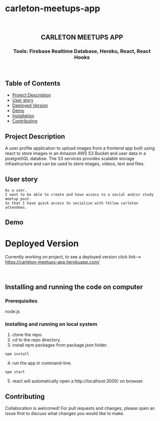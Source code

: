 # carleton-meetups-app

<br />
<p align="center">

<h2 align="center">CARLETON MEETUPS APP</h2>

<h3 align="center">
 Tools: Firebase Realtime Database, Heroku, React, React Hooks
</h3>
<br />
</p>

## Table of Contents

- [Project Description](#project-description)
- [User story](#user-story)
- [Deployed Version](#deployed-version)
- [Demo](#demo)
- [Installation](#installation)
- [Contributing](#contributing)


## Project Description

A user profile application to upload images from a frontend app built using react to store images in an Amazon AWS S3 Bucket and user data in a postgreSQL databse. The S3 services provides scalable storage infrastructure and can be used to store images, videos, text and files.

## User story

```
As a user,
I want to be able to create and have access to a social and/or study meetup post.
So that I have quick access to socialize with fellow carleton attendees.
```
## Demo

# Deployed Version
Currently working on project, to see a deployed version click link--> https://carleton-meetups-app.herokuapp.com/


<br>

## Installing and running the code on computer

### Prerequisites

node.js  

### Installing and running on local system

1. clone the repo.
2. cd to the repo directory.
3. install npm packages from package.json folder.
```
npm install
```
4. run the app in command-line.
```
npm start
```
5.  react will automatically open a http://localhost:3000/ on browser.

## Contributing

Collaboration is welcomed! For pull requests and changes, please open an issue first to discuss what changes you would like to make.

